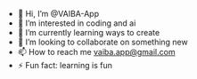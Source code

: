 - 👋 Hi, I’m @VAIBA-App
- 👀 I’m interested in coding and ai
- 🌱 I’m currently learning ways to create
- 💞️ I’m looking to collaborate on something new
- 📫 How to reach me vaiba.app@gmail.com
- ⚡ Fun fact: learning is fun

<!---
VAIBA-App/VAIBA-App is a ✨ special ✨ repository because its `README.md` (this file) appears on your GitHub profile.
You can click the Preview link to take a look at your changes.
--->
